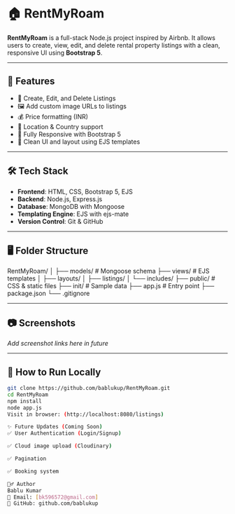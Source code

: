 # 🏠 RentMyRoam

**RentMyRoam** is a full-stack Node.js project inspired by Airbnb. It allows users to create, view, edit, and delete rental property listings with a clean, responsive UI using **Bootstrap 5**.

---

## 🚀 Features

- 📄 Create, Edit, and Delete Listings  
- 🖼️ Add custom image URLs to listings  
- 💰 Price formatting (INR)  
- 📍 Location & Country support  
- 📱 Fully Responsive with Bootstrap 5  
- 🎨 Clean UI and layout using EJS templates  

---

## 🛠️ Tech Stack

- **Frontend**: HTML, CSS, Bootstrap 5, EJS  
- **Backend**: Node.js, Express.js  
- **Database**: MongoDB with Mongoose  
- **Templating Engine**: EJS with ejs-mate  
- **Version Control**: Git & GitHub  

---

## 🖥️ Folder Structure

RentMyRoam/
│
├── models/ # Mongoose schema
├── views/ # EJS templates
│ ├── layouts/
│ ├── listings/
│ └── includes/
├── public/ # CSS & static files
├── init/ # Sample data
├── app.js # Entry point
├── package.json
└── .gitignore

---

## 📷 Screenshots

_Add screenshot links here in future_

---

## 🧪 How to Run Locally

```bash
git clone https://github.com/bablukup/RentMyRoam.git
cd RentMyRoam
npm install
node app.js
Visit in browser: (http://localhost:8080/listings)

✨ Future Updates (Coming Soon)
✅ User Authentication (Login/Signup)

✅ Cloud image upload (Cloudinary)

✅ Pagination

✅ Booking system

🙋‍♂️ Author
Bablu Kumar
📧 Email: [bk596572@gmail.com]
🔗 GitHub: github.com/bablukup
